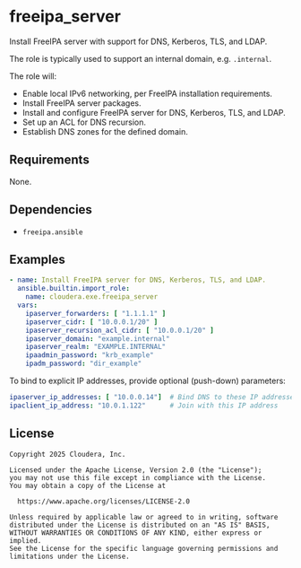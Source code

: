# freeipa_server

Install FreeIPA server with support for DNS, Kerberos, TLS, and LDAP.

The role is typically used to support an internal domain, e.g. `.internal`.

The role will:
- Enable local IPv6 networking, per FreeIPA installation requirements.
- Install FreeIPA server packages.
- Install and configure FreeIPA server for DNS, Kerberos, TLS, and LDAP.
- Set up an ACL for DNS recursion.
- Establish DNS zones for the defined domain.

## Requirements

None.

## Dependencies

- `freeipa.ansible`

## Examples

```yaml
- name: Install FreeIPA server for DNS, Kerberos, TLS, and LDAP.
  ansible.builtin.import_role:
    name: cloudera.exe.freeipa_server
  vars:
    ipaserver_forwarders: [ "1.1.1.1" ]
    ipaserver_cidr: [ "10.0.0.1/20" ]
    ipaserver_recursion_acl_cidr: [ "10.0.0.1/20" ]
    ipaserver_domain: "example.internal"
    ipaserver_realm: "EXAMPLE.INTERNAL"
    ipaadmin_password: "krb_example"
    ipadm_password: "dir_example"
```

To bind to explicit IP addresses, provide optional (push-down) parameters:

```yaml
ipaserver_ip_addresses: [ "10.0.0.14"]  # Bind DNS to these IP addresses only
ipaclient_ip_address: "10.0.1.122"      # Join with this IP address
```

## License

```
Copyright 2025 Cloudera, Inc.

Licensed under the Apache License, Version 2.0 (the "License");
you may not use this file except in compliance with the License.
You may obtain a copy of the License at

  https://www.apache.org/licenses/LICENSE-2.0

Unless required by applicable law or agreed to in writing, software
distributed under the License is distributed on an "AS IS" BASIS,
WITHOUT WARRANTIES OR CONDITIONS OF ANY KIND, either express or implied.
See the License for the specific language governing permissions and
limitations under the License.
```

